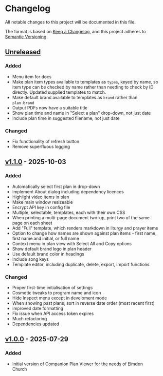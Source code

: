 # Changelog

All notable changes to this project will be documented in this file.

The format is based on [Keep a Changelog](https://keepachangelog.com/en/1.1.0/),
and this project adheres to [Semantic Versioning](https://semver.org/spec/v2.0.0.html).

## [Unreleased]

### Added

- Menu item for docs
- Make plan item types available to templates as `types`, keyed by name, so item type can
  be checked by name rather than needing to check by ID directly. Updated supplied templates
  to match.
- Make default brand available to templates as `brand` rather than `plan.brand`
- Output PDFs now have a suitable title
- Show plan time and name in "Select a plan" drop-down, not just date
- Include plan time in suggested filename, not just date

### Changed

- Fix functionality of refresh button
- Remove superfluous logging

## [v1.1.0] - 2025-10-03

### Added

- Automatically select first plan in drop-down
- Implement About dialog including dependency licences
- Highlight video items in plan
- Make main window resizeable
- Encrypt API key in config file
- Multiple, selectable, templates, each with their own CSS
- When printing a multi-page document two-up, print two of the same page on each sheet
- Add "Full" template, which renders markdown in liturgy and prayer items
- Option to change how names are shown against plan items - first name, first name and initial, or full name
- Context menu in plan view with Select All and Copy options
- Show default brand logo in plan header
- Use default brand color in headings
- Include song keys
- Template editor, including duplicate, delete, export, import functions

### Changed

- Proper first-time initialisation of settings
- Cosmetic tweaks to program name and icon
- Hide Inspect menu except in develoment mode
- When showing past plans, sort in reverse date order (most recent first)
- Improved date formatting
- Fix issue when API access token expires
- Much refactoring
- Dependencies updated

## [v1.0.0] - 2025-07-29

### Added

- Initial version of Companion Plan Viewer for the needs of Elmdon Church

[Unreleased]: https://github.com/hussra/churchsuite-plan-viewer/compare/v1.1.0...HEAD
[v1.1.0]: https://github.com/hussra/churchsuite-plan-viewer/releases/tag/v1.1.0
[v1.0.0]: https://github.com/hussra/churchsuite-plan-viewer/releases/tag/v1.0.0